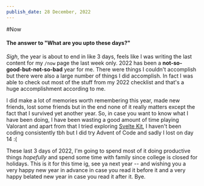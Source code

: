 ```yaml
---
publish_date: 28 December, 2022
---
```


#Now
#### The answer to "What are you upto these days?"

*Sigh*, the year is about to end in like 3 days, feels like I was writing the last content for my `/now` page the last week only. 2022 has been a **not-so-good-but-not-so-bad** year for me. There were things I couldn't accomplish but there were also a large number of things I did accomplish. In fact I was able to check out most of the stuff from my 2022 checklist and that's a huge accomplishment according to me.

I did make a lot of memories worth remembering this year, made new friends, lost some friends but in the end none of it really matters except the fact that I survived yet another year. So, in case you want to know what I have been doing, I have been wasting a good amount of time playing Valorant and apart from that I tried exploring [Svelte Kit](https://github.com/asrvd/sveltekit-guestbook), I haven't been coding consistently tbh but I did try Advent of Code and sadly I lost on day 14 :(

These last 3 days of 2022, I'm going to spend most of it doing productive things *hopefully* and spend some time with family since college is closed for holidays. This is it for this time ig, see ya next year -- and wishing you a very happy new year in advance in case you read it before it and a very happy belated new year in case you read it after it. Bye.
